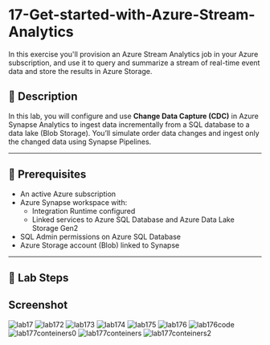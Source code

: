 # 17-Get-started-with-Azure-Stream-Analytics
In this exercise you'll provision an Azure Stream Analytics job in your Azure subscription, and use it to query and summarize a stream of real-time event data and store the results in Azure Storage.

## 📘 Description
In this lab, you will configure and use **Change Data Capture (CDC)** in Azure Synapse Analytics to ingest data incrementally from a SQL database to a data lake (Blob Storage). You’ll simulate order data changes and ingest only the changed data using Synapse Pipelines.

---

## 🧰 Prerequisites
- An active Azure subscription
- Azure Synapse workspace with:
  - Integration Runtime configured
  - Linked services to Azure SQL Database and Azure Data Lake Storage Gen2
- SQL Admin permissions on Azure SQL Database
- Azure Storage account (Blob) linked to Synapse

---

## 🚀 Lab Steps



## Screenshot

![lab17](https://github.com/user-attachments/assets/6a06c0e1-51f4-4046-b6c6-b017bf341431)
![lab172](https://github.com/user-attachments/assets/c3bc15ee-d9c6-4c5d-8657-4e307f347ef0)
![lab173](https://github.com/user-attachments/assets/09933c49-342f-4316-b76e-3d53d60f7054)
![lab174](https://github.com/user-attachments/assets/5f6d089c-38bf-445e-812f-03bc10814026)
![lab175](https://github.com/user-attachments/assets/762c42e5-ec72-4118-9fef-3af20e4f7f87)
![lab176](https://github.com/user-attachments/assets/64fc1de6-a631-4f44-b420-f8b4c37deb66)
![lab176code](https://github.com/user-attachments/assets/a5fc03c4-0875-4fb6-a029-06936bf3c035)
![lab177conteiners0](https://github.com/user-attachments/assets/db5910e2-c49a-4972-bdce-63f638b5034c)
![lab177conteiners](https://github.com/user-attachments/assets/c666c636-817f-425d-9579-5ab6d079d37f)
![lab177conteiners2](https://github.com/user-attachments/assets/0247d07e-af84-42b2-b296-56f032d4a91b)
